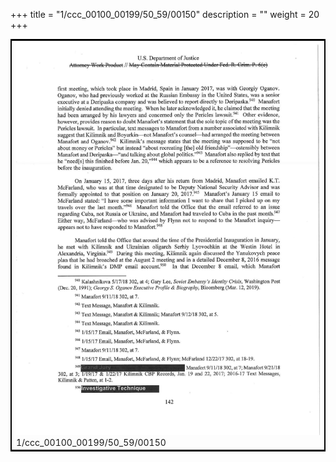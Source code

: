 +++
title = "1/ccc_00100_00199/50_59/00150"
description = ""
weight = 20
+++

<table style="border:2px solid black;max-width:800px;max-height:800px;" 
><tr><td>
<img class="center-fit-jpg"
src="/jpg_/jpg_mueller_report_searchable_150.jpg">
1/ccc_00100_00199/50_59/00150
</img></td></tr></table>
